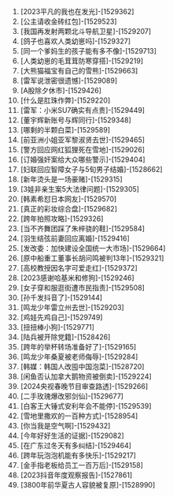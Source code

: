 
1. [2023平凡的我也在发光]-[1529362]
1. [公主请收金砖红包]-[1529523]
1. [我国再发射两颗北斗导航卫星]-[1529207]
1. [鸽子也喜欢人类幼崽吗]-[1529327]
1. [同一个爹妈生的孩子能有多不像]-[1529713]
1. [人类幼崽的毛茸茸防寒穿搭]-[1529219]
1. [大熊猫福宝有自己的雪熊]-[1529663]
1. [雷军说泄密很遗憾]-[1529089]
1. [A股除夕休市]-[1529426]
1. [什么是肛珠作弊]-[1529220]
1. [雷军：小米SU7确实有点贵]-[1529449]
1. [董宇辉新账号与辉同行]-[1529348]
1. [哪剩的半颗白菜]-[1529589]
1. [前亚洲小姐亚军黎淑贤去世]-[1529465]
1. [警方回应网红狐狸死在雪地]-[1529026]
1. [订婚强奸案给大众哪些警示]-[1529404]
1. [妇联回应智障女子与5旬男子结婚]-[1528662]
1. [新年烫头是一场豪赌]-[1529315]
1. [3娃非亲生案5大法律问题]-[1529305]
1. [韩素希怼日本网友]-[1529570]
1. [真正的彩妆综合盘]-[1529682]
1. [跨年拍照攻略]-[1529326]
1. [当不齐舞团踩了朱梓骁的鞋]-[1529584]
1. [羽生结弦前妻回应离婚]-[1529416]
1. [发改委：加快建设全国统一大市场]-[1529664]
1. [原中船重工董事长胡问鸣被判13年]-[1529321]
1. [高校教授因名字可爱走红]-[1529372]
1. [2023感谢哈基米和修狗]-[1529246]
1. [女子穿和服逛街遭市民指责]-[1529508]
1. [孙千发抖音了]-[1529144]
1. [鸣龙少年雷立州去世]-[1529203]
1. [鸡娃先鸡自己]-[1529749]
1. [扭扭棒小狗]-[1529771]
1. [陆兵被开除党籍]-[1528426]
1. [跨年的举杯转场准备好了]-[1529165]
1. [鸣龙少年桑夏被老师侮辱]-[1529284]
1. [韩媒：韩国人改囤中国泡菜]-[1528720]
1. [闲鱼否认加拿大鹅物资被倒卖]-[1529224]
1. [2024央视春晚节目审查路透]-[1529266]
1. [二手玫瑰爆改邪剑仙]-[1529677]
1. [白客王大锤式安利年会不能停]-[1529539]
1. [雪地里撒欢的一百种方式]-[1528954]
1. [你当我是空气啊]-[1529432]
1. [今年好好生活的证据]-[1529082]
1. [在广东过冬天有多纠结]-[1529464]
1. [跨年玩泡泡机能有多快乐]-[1529217]
1. [金手指老板给员工一百万后]-[1529158]
1. [2023抖音年度观察报告]-[1527861]
1. [3800年前华夏古人容貌被复原]-[1528990]